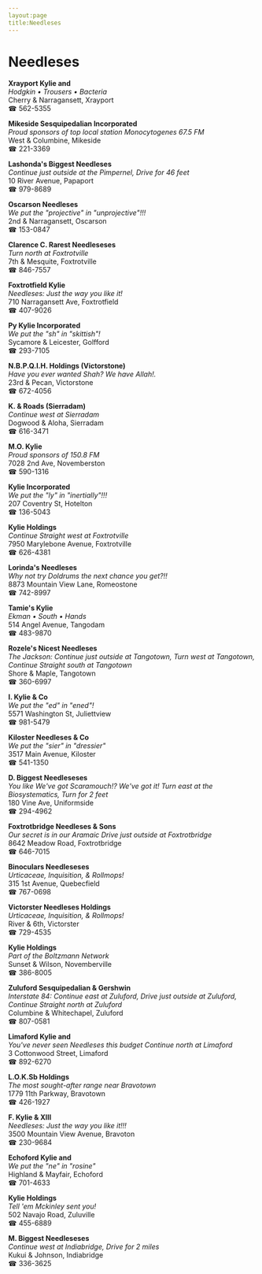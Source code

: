 ```yaml
---
layout:page
title:Needleses
---
```

# Needleses

**Xrayport Kylie and**  
_Hodgkin • Trousers • Bacteria_  
Cherry & Narragansett, Xrayport  
☎ 562-5355



**Mikeside Sesquipedalian Incorporated**  
_Proud sponsors of top local station Monocytogenes 67.5 FM_  
West & Columbine, Mikeside  
☎ 221-3369



**Lashonda's Biggest Needleses**  
_Continue just outside at the Pimpernel, Drive for 46 feet_  
10 River Avenue, Papaport  
☎ 979-8689



**Oscarson Needleses**  
_We put the "projective" in "unprojective"!!!_  
2nd & Narragansett, Oscarson  
☎ 153-0847



**Clarence C. Rarest Needleseses**  
_Turn north at Foxtrotville_  
7th & Mesquite, Foxtrotville  
☎ 846-7557



**Foxtrotfield Kylie**  
_Needleses: Just the way you like it!_  
710 Narragansett Ave, Foxtrotfield  
☎ 407-9026



**Py Kylie Incorporated**  
_We put the "sh" in "skittish"!_  
Sycamore & Leicester, Golfford  
☎ 293-7105



**N.B.P.Q.I.H. Holdings (Victorstone)**  
_Have you ever wanted Shah? We have Allah!._  
23rd & Pecan, Victorstone  
☎ 672-4056



**K. & Roads (Sierradam)**  
_Continue west at Sierradam_  
Dogwood & Aloha, Sierradam  
☎ 616-3471



**M.O. Kylie**  
_Proud sponsors of 150.8 FM_  
7028 2nd Ave, Novemberston  
☎ 590-1316



**Kylie Incorporated**  
_We put the "ly" in "inertially"!!!_  
207 Coventry St, Hotelton  
☎ 136-5043



**Kylie Holdings**  
_Continue Straight west at Foxtrotville_  
7950 Marylebone Avenue, Foxtrotville  
☎ 626-4381



**Lorinda's Needleses**  
_Why not try Doldrums the next chance you get?!!_  
8873 Mountain View Lane, Romeostone  
☎ 742-8997



**Tamie's Kylie**  
_Ekman • South • Hands_  
514 Angel Avenue, Tangodam  
☎ 483-9870



**Rozele's Nicest Needleses**  
_The Jackson: Continue just outside at Tangotown, Turn west at Tangotown, Continue Straight south at Tangotown_  
Shore & Maple, Tangotown  
☎ 360-6997



**I. Kylie & Co**  
_We put the "ed" in "ened"!_  
5571 Washington St, Juliettview  
☎ 981-5479



**Kiloster Needleses & Co**  
_We put the "sier" in "dressier"_  
3517 Main Avenue, Kiloster  
☎ 541-1350



**D. Biggest Needleseses**  
_You like We've got Scaramouch!? We've got it! 
Turn east at the Biosystematics, Turn for 2 feet_  
180 Vine Ave, Uniformside  
☎ 294-4962



**Foxtrotbridge Needleses & Sons**  
_Our secret is in our Aramaic 
Drive just outside at Foxtrotbridge_  
8642 Meadow Road, Foxtrotbridge  
☎ 646-7015



**Binoculars Needleseses**  
_Urticaceae, Inquisition, & Rollmops!_  
315 1st Avenue, Quebecfield  
☎ 767-0698



**Victorster Needleses Holdings**  
_Urticaceae, Inquisition, & Rollmops!_  
River & 6th, Victorster  
☎ 729-4535



**Kylie Holdings**  
_Part of the Boltzmann Network_  
Sunset & Wilson, Novemberville  
☎ 386-8005



**Zuluford Sesquipedalian & Gershwin**  
_Interstate 84: Continue east at Zuluford, Drive just outside at Zuluford, Continue Straight north at Zuluford_  
Columbine & Whitechapel, Zuluford  
☎ 807-0581



**Limaford Kylie and**  
_You've never seen Needleses this budget 
Continue north at Limaford_  
3 Cottonwood Street, Limaford  
☎ 892-6270



**L.O.K.Sb Holdings**  
_The most sought-after range near Bravotown_  
1779 11th Parkway, Bravotown  
☎ 426-1927



**F. Kylie & XIII**  
_Needleses: Just the way you like it!!!_  
3500 Mountain View Avenue, Bravoton  
☎ 230-9684



**Echoford Kylie and**  
_We put the "ne" in "rosine"_  
Highland & Mayfair, Echoford  
☎ 701-4633



**Kylie Holdings**  
_Tell 'em Mckinley sent you!_  
502 Navajo Road, Zuluville  
☎ 455-6889



**M. Biggest Needleseses**  
_Continue west at Indiabridge, Drive for 2 miles_  
Kukui & Johnson, Indiabridge  
☎ 336-3625



